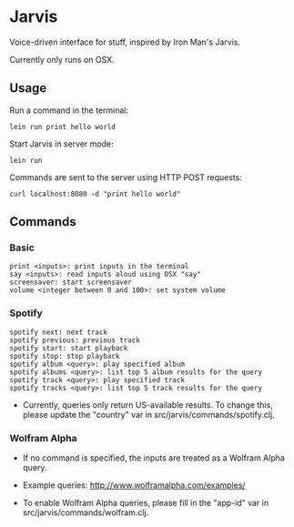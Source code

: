 # Jarvis

Voice-driven interface for stuff, inspired by Iron Man's Jarvis.

Currently only runs on OSX.

## Usage

Run a command in the terminal:

    lein run print hello world

Start Jarvis in server mode:

    lein run

Commands are sent to the server using HTTP POST requests:

    curl localhost:8080 -d "print hello world"

## Commands

### Basic

    print <inputs>: print inputs in the terminal
    say <inputs>: read inputs aloud using OSX "say"
    screensaver: start screensaver
    volume <integer between 0 and 100>: set system volume

### Spotify

    spotify next: next track
    spotify previous: previous track
    spotify start: start playback
    spotify stop: stop playback
    spotify album <query>: play specified album
    spotify albums <query>: list top 5 album results for the query
    spotify track <query>: play specified track
    spotify tracks <query>: list top 5 track results for the query

* Currently, queries only return US-available results. To change this, please update the "country" var in src/jarvis/commands/spotify.clj.

### Wolfram Alpha

* If no command is specified, the inputs are treated as a Wolfram Alpha query.

* Example queries: http://www.wolframalpha.com/examples/

* To enable Wolfram Alpha queries, please fill in the "app-id" var in src/jarvis/commands/wolfram.clj.
